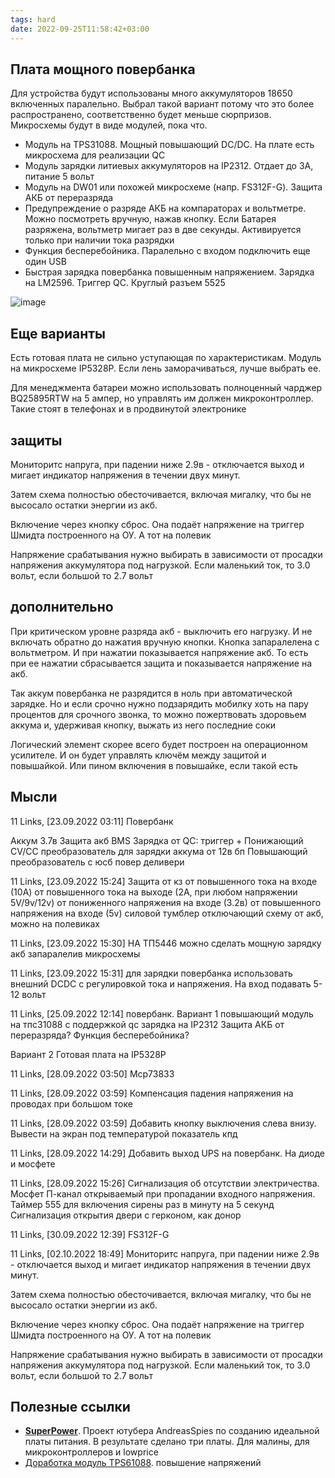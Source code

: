 ```yaml
---
tags: hard
date: 2022-09-25T11:58:42+03:00
---
```


## Плата мощного повербанка
Для устройства будут использованы много аккумуляторов 18650 включенных паралельно. Выбрал такой вариант потому что это более распространено, соответственно будет меньше сюрпризов. Микросхемы будут в виде модулей, пока что.


- Модуль на TPS31088. Мощный повышающий DC/DC. На плате есть микросхема для реализации QC
- Модуль зарядки литиевых аккумуляторов на IP2312. Отдает до 3А, питание 5 вольт
- Модуль на DW01 или похожей микросхеме (напр. FS312F-G). Защита АКБ от переразряда
- Предупреждение о разряде АКБ на компараторах и вольтметре. Можно посмотреть вручную, нажав кнопку. Если Батарея разряжена, вольтметр мигает раз в две секунды. Активируется только при наличии тока разрядки
- Функция бесперебойника. Паралельно с входом подключить еще один USB
- Быстрая зарядка повербанка повышенным напряжением. Зарядка на LM2596. Триггер QC. Круглый разъем 5525

![image](https://user-images.githubusercontent.com/17731587/192786580-7ec0c611-4672-4fa5-9bee-f5cd7e79138c.png)

## Еще варианты
Есть готовая плата не сильно уступающая по характеристикам. Модуль на микросхеме IP5328P. Если лень заморачиваться, лучше выбрать ее.

Для менеджмента батареи можно использовать полноценный чарджер BQ25895RTW на 5 ампер, но управлять им должен микроконтроллер. Такие стоят в телефонах и в продвинутой электронике

## защиты
Мониторитс напруга, при падении ниже 2.9в - отключается выход и мигает индикатор напряжения в течении двух минут. 

Затем схема полностью обесточивается, включая мигалку, что бы не высосало остатки энергии из акб. 

Включение через кнопку сброс. Она подаёт напряжение на триггер Шмидта построенного на ОУ. А тот на полевик


Напряжение срабатывания нужно выбирать в зависимости от просадки напряжения аккумулятора под нагрузкой. Если маленький ток, то 3.0 вольт, если большой то 2.7 вольт

## дополнительно
При критическом уровне разряда акб - выключить его нагрузку. И не включать обратно до нажатия вручную кнопки. Кнопка запаралелена с вольтметром. И при нажатии показывается напряжение акб. То есть при ее нажатии сбрасывается защита и показывается напряжение на акб. 

Так аккум повербанка не разрядится в ноль при автоматической зарядке. Но и если срочно нужно подзарядить мобилку хоть на пару процентов для срочного звонка, то можно пожертвовать здоровьем аккума и, удерживая кнопку, выжать из него последние соки

Логический элемент скорее всего будет построен на операционном усилителе. И он будет управлять ключём между защитой и повышайкой. Или пином включения в повышайке, если такой есть



## Мысли
11 Links, [23.09.2022 03:11]
Повербанк

Аккум 3.7в
Защита акб BMS
Зарядка от QC: триггер  + 
Понижающий CV/CC преобразователь для зарядки аккума от 12в бп
Повышающий преобразователь с юсб повер деливери

11 Links, [23.09.2022 15:24]
Защита от кз
от повышенного тока на входе (10А)
от повышенного тока на выходе (2А, при любом напряжении 5V/9v/12v)
от пониженного напряжения на входе (3.2в)
от повышенного напряжения на входе (5v)
силовой тумблер отключающий схему от акб, можно на полевиках

11 Links, [23.09.2022 15:30]
НА ТП5446 можно сделать мощную зарядку акб запаралелив микросхемы

11 Links, [23.09.2022 15:31]
для зарядки повербанка использовать внешний DCDC с регулировкой тока и напряжения. На вход подавать 5-12 вольт

11 Links, [25.09.2022 12:14]
повербанк. Вариант 1
повышающий модуль на тпс31088 с поддержкой qc
зарядка на IP2312
Защита АКБ от переразряда?
Функция бесперебойника?

Вариант 2
Готовая плата на IP5328P

11 Links, [28.09.2022 03:50]
Mcp73833

11 Links, [28.09.2022 03:59]
Компенсация падения напряжения на проводах при большом токе

11 Links, [28.09.2022 03:59]
Добавить кнопку выключения слева внизу. Вывести на экран под температурой показатель кпд

11 Links, [28.09.2022 14:29]
Добавить выход UPS на повербанк. На диоде и мосфете

11 Links, [28.09.2022 15:26]
Сигнализация об отсутствии электричества. 
Мосфет П-канал открываемый при пропадании входного напряжения.
Таймер 555 для включения сирены раз в минуту на 5 секунд
Сигнализация открытия двери с герконом, как донор

11 Links, [30.09.2022 12:39]
FS312F-G

11 Links, [02.10.2022 18:49]
Мониторитс напруга, при падении ниже 2.9в - отключается выход и мигает индикатор напряжения в течении двух минут. 

Затем схема полностью обесточивается, включая мигалку, что бы не высосало остатки энергии из акб. 

Включение через кнопку сброс. Она подаёт напряжение на триггер Шмидта построенного на ОУ. А тот на полевик


Напряжение срабатывания нужно выбирать в зависимости от просадки напряжения аккумулятора под нагрузкой. Если маленький ток, то 3.0 вольт, если большой то 2.7 вольт

## Полезные ссылки
- [**SuperPower**](https://github.com/SensorsIot/SuperPower). Проект ютубера AndreasSpies по созданию идеальной платы питания. В результате сделано три платы. Для малины, для микроконтроллеров и lowprice
- [Доработка модуль TPS61088](https://youtu.be/UtS0hpmpKGs?t=86). повышение напряжений
